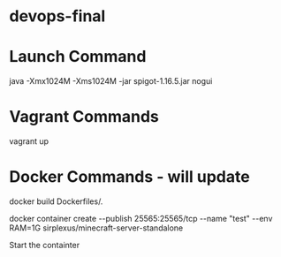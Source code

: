 # devops-final

# Launch Command
java -Xmx1024M -Xms1024M -jar spigot-1.16.5.jar nogui

# Vagrant Commands
vagrant up

# Docker Commands - will update

docker build Dockerfiles/.

docker container create --publish 25565:25565/tcp --name "test" --env RAM=1G sirplexus/minecraft-server-standalone   

Start the containter
